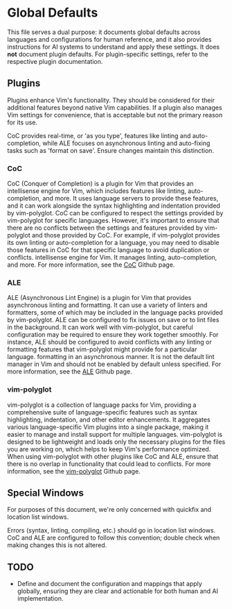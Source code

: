# Global Defaults

This file serves a dual purpose: it documents global defaults across languages
and configurations for human reference, and it also provides instructions for
AI systems to understand and apply these settings. It does **not** document
plugin defaults. For plugin-specific settings, refer to the respective plugin
documentation.

## Plugins

Plugins enhance Vim's functionality. They should be considered for their
additional features beyond native Vim capabilities. If a plugin also manages
Vim settings for convenience, that is acceptable but not the primary reason
for its use.

CoC provides real-time, or 'as you type', features like linting and
auto-completion, while ALE focuses on asynchronous linting and auto-fixing
tasks such as 'format on save'. Ensure changes maintain this distinction.

### CoC

CoC (Conquer of Completion) is a plugin for Vim that provides an intellisense
engine for Vim, which includes features like linting, auto-completion, and
more. It uses language servers to provide these features, and it can work
alongside the syntax highlighting and indentation provided by vim-polyglot.
CoC can be configured to respect the settings provided by vim-polyglot for
specific languages. However, it's important to ensure that there are no
conflicts between the settings and features provided by vim-polyglot and those
provided by CoC. For example, if vim-polyglot provides its own linting or
auto-completion for a language, you may need to disable those features in CoC
for that specific language to avoid duplication or conflicts.  intellisense
engine for Vim. It manages linting, auto-completion, and more.  For more
information, see the [CoC](https://github.com/neoclide/coc.nvim) Github page.

### ALE

ALE (Asynchronous Lint Engine) is a plugin for Vim that provides asynchronous
linting and formatting. It can use a variety of linters and formatters, some
of which may be included in the language packs provided by vim-polyglot. ALE
can be configured to fix issues on save or to lint files in the background. It
can work well with vim-polyglot, but careful configuration may be required to
ensure they work together smoothly. For instance, ALE should be configured to
avoid conflicts with any linting or formatting features that vim-polyglot
might provide for a particular language.  formatting in an asynchronous
manner. It is not the default lint manager in Vim and should not be enabled by
default unless specified. For more information, see the
[ALE](https://github.com/dense-analysis/ale) Github page.

### vim-polyglot

vim-polyglot is a collection of language packs for Vim, providing
a comprehensive suite of language-specific features such as syntax
highlighting, indentation, and other editor enhancements. It aggregates
various language-specific Vim plugins into a single package, making it easier
to manage and install support for multiple languages. vim-polyglot is designed
to be lightweight and loads only the necessary plugins for the files you are
working on, which helps to keep Vim's performance optimized. When using
vim-polyglot with other plugins like CoC and ALE, ensure that there is no
overlap in functionality that could lead to conflicts. For more information,
see the [vim-polyglot](https://github.com/sheerun/vim-polyglot) Github page.

## Special Windows

For purposes of this document, we're only concerned with quickfix and
location list windows.

Errors (syntax, linting, compiling, etc.) should go in location list windows.
CoC and ALE are configured to follow this convention; double check when making
changes this is not altered.

## TODO

* Define and document the configuration and mappings that apply globally,
    ensuring they are clear and actionable for both human and AI
    implementation.
